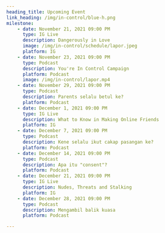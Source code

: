 ```yaml
---
heading_title: Upcoming Event
link_heading: /img/in-control/blue-h.png
milestone: 
    - date: November 21, 2021 09:00 PM
      type: IG Live
      description: Dangerously in Love
      image: /img/in-control/schedule/lapor.jpeg
      platform: IG
    - date: November 23, 2021 09:00 PM
      type: Podcast
      description: You're In Control Campaign
      platform: Podcast
      image: /img/in-control/lapor.mp4
    - date: November 29, 2021 09:00 PM
      type: Podcast
      description: Parents selalu betul ke?
      platform: Podcast
    - date: December 1, 2021 09:00 PM
      type: IG Live
      description: What to Know in Making Online Friends
      platform: IG
    - date: December 7, 2021 09:00 PM
      type: Podcast
      description: Kene selalu ikut cakap pasangan ke?
      platform: Podcast
    - date: December 14, 2021 09:00 PM
      type: Podcast
      description: Apa itu "consent"?
      platform: Podcast
    - date: December 21, 2021 09:00 PM
      type: IG Live
      description: Nudes, Threats and Stalking
      platform: IG
    - date: December 28, 2021 09:00 PM
      type: Podcast
      description: Mengambil balik kuasa
      platform: Podcast

---
```


